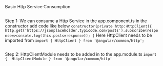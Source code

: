 ##
Basic Http Service Consumption
##
Step 1:
    We can consume a Http Service in the app.component.ts in the constructor add code like below
        ```
              constructor(private http:HttpClient){
                http.get('https://jsonplaceholder.typicode.com/posts').subscribe(response=>console.log(this.posts=response));
                }
        ```
        Here HttpClient needs to be imported from 
            ```
                import { HttpClient } from '@angular/common/http';
            ```
##
Step 2:
    HttpClientModule needs to be added in to the app.module.ts
        ```
            import {  HttpClientModule } from '@angular/common/http'
        ```
